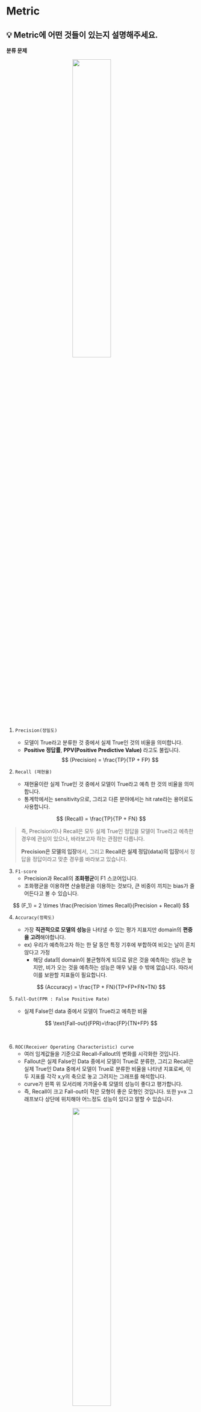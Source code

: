 # Metric

## 💡 Metric에 어떤 것들이 있는지 설명해주세요.

**분류 문제**

<p align="center"><img src="./images/confusion_matrix.png" align="center" style="margin-right: 50;" width="45%"></p>

1. `Precision(정밀도)`
   - 모델이 True라고 분류한 것 중에서 실제 True인 것의 비율을 의미합니다.
   - **Positive 정답률**, **PPV(Positive Predictive Value)** 라고도 불립니다.
$$
(Precision) = \frac{TP}{TP + FP}
$$

2. `Recall (재현율)`
   - 재현율이란 실제 True인 것 중에서 모델이 True라고 예측 한 것의 비율을 의미합니다.
   - 통계학에서는 sensitivity으로, 그리고 다른 분야에서는 hit rate라는 용어로도 사용합니다.

$$
(Recall) = \frac{TP}{TP + FN}
$$

> 즉, Precision이나 Recall은 모두 실제 True인 정답을 모델이 True라고 예측한 경우에 관심이 있으나, 바라보고자 하는 관점만 다릅니다.
>
> **Precision은 모델의 입장**에서, 그리고 **Recall은 실제 정답(data)의 입장**에서 정답을 정답이라고 맞춘 경우를 바라보고 있습니다.

3. `F1-score`
   - Precision과 Recall의 **조화평균**이 F1 스코어입니다.
   - 조화평균을 이용하면 산술평균을 이용하는 것보다, 큰 비중이 끼치는 bias가 줄어든다고 볼 수 있습니다.

$$
(F_1) = 2 \times \frac{Precision \times Recall}{Precision + Recall}
$$

4. `Accuracy(정확도)`

   - 가장 **직관적으로 모델의 성능**을 나타낼 수 있는 평가 지표지만 domain의 **편중을 고려**해야합니다.
   - ex) 우리가 예측하고자 하는 한 달 동안 특정 기후에 부합하여 비오는 날이 흔치 않다고 가정
     - 해당 data의 domain이 불균형하게 되므로 맑은 것을 예측하는 성능은 높지만, 비가 오는 것을 예측하는 성능은 매우 낮을 수 밖에 없습니다. 따라서 이를 보완할 지표들이 필요합니다.

$$
(Accuracy) = \frac{TP + FN}{TP+FP+FN+TN}
$$

5. `Fall-Out(FPR : False Positive Rate)`

   - 실제 False인 data 중에서 모델이 True라고 예측한 비율

$$
\text{Fall-out}(FPR)=\frac{FP}{TN+FP}
$$

   <br>

6. `ROC(Receiver Operating Characteristic) curve`
   - 여러 임계값들을 기준으로 Recall-Fallout의 변화를 시각화한 것입니다.
   - Fallout은 실제 False인 Data 중에서 모델이 True로 분류한, 그리고 Recall은 실제 True인 Data 중에서 모델이 True로 분류한 비율을 나타낸 지표로써, 이 두 지표를 각각 x,y의 축으로 놓고 그려지는 그래프를 해석합니다.
   - curve가 왼쪽 위 모서리에 가까울수록 모델의 성능이 좋다고 평가합니다.
   - 즉, Recall이 크고 Fall-out이 작은 모형이 좋은 모형인 것입니다. 또한 y=x 그래프보다 상단에 위치해야 어느정도 성능이 있다고 말할 수 있습니다.

<p align="center"><img src="./images/roc_curve.png" align="center" style="margin-right: 50;" width="45%"></p>

7. `AUC(Area Under Curve)`
   - ROC curve는 그래프이기 때문에 명확한 수치로써 비교하기가 어렵습니다. 따라서 그래프 아래의 면적값을 이용합니다. 이것이 바로 AUC(Area Under Curve)입니다.
   - 최대값은 1이며 좋은 모델(즉, Fall-out에 비해 Recall 값이 클수록) 1에 가까운 값이 나옵니다.

**회귀 문제**

1. `MAE`

- 예측값과 정답값 사이의 차이의 절대값의 평균을 의미합니다.

$$
MAE = \frac{1}{N} \sum^N_{i=1} |y_i - \acute{y_i}|
$$

2. `MSE`

- **예측값과 정답값 사이의 차이의 제곱의 평균**을 말하며, MAE와 달리 제곱을 했기 때문에 이상치에 민감합니다.

$$
MSE = \frac{1}{N} \sum^N_{i=1} (y_i - \acute{y_i})^2
$$

3. `RMSE`

- **MSE에 루트를 씌운 값**을 의미합니다.

$$
RMSE = \sqrt{MSE} = \sqrt{\frac{1}{N} \sum^N_{i=1} (y_i - \acute{y_i})^2}
$$

4. `RMSLE`

- RMSE와 비슷하나 **예측값과 정답값에 각각 로그를 씌워 계산**합니다.

$$
RMSLE = \sqrt{\frac{1}{N} \sum^N_{i=1} (\log(y_i+1) - \log(\acute{y_i}+1))^2}
$$

6. `R Squared`

- **분산을 기반으로 예측 성능을 평가하는 지표**를 의미합니다.
- 정답값의 분산 대비 예측값의 분산 비율을 지표로 하며, 1에 가까울수록 정확도가 높습니다.

<br>

**추천 시스템의 평가 지표**
추천 시스템의 성능을 평가하는 데에 사용되는 대표적인 방법들을 살펴보겠습니다.

1. 개요
   새로 적용한 추천 시스템 혹은 추천 모델의 성능 평가는 어떻게 해야하는가?

   1. `비즈니스 / 서비스 관점`

      - 추천 시스템 적용으로 인해 **매출** 및 **PV 증가** (PV : Page View(방문횟수))
      - 추천 아이템으로 인해 유저의 **CTR** 상승 (CTR : 노출대비 클릭 횟수)

   2. 품질 관점
      - `연관성`(Relevance) : 추천된 아이템이 유저에게 **관련**이 있는가?
      - `다양성`(Diversity) : 추천된 Top-K 아이템에 얼마나 **다양한** 아이템에 추천되는가?
      - `새로움`(Novelty) : 얼마나 **새로운 아이템이 추천**되고 있는가?
      - `참신함`(Serendipity) : 유저가 기대하지 못한 **뜻밖의 아이템**이 추천되는가?
        - 메인 관점은 아님

2. Offline Test

- **새로운 추천 모델을 검증**하기 위해 **가장 우선적으로 수행**되는 단계입니다

  - 유저로부터 수집한 데이터를 **Train/Val/Test**로 나누어 모델의 성능을 **객관적인 지표**로 평가합니다.
  - **보통 offline test에서 좋은 성능을 보여야 online 서빙에 투입되지만, 실제 서비스 상황에서는 다양한 양상을 보입니다 (Serving Bias 존재)**
  - `Serving Bias` : 모델 학습 과정에서는 지표를 통해서 학습이 되지만 서비스가 투입되었을 때는 아웃풋으로 만들어진 결과에 따른 로그를 확인하고 재학습 시킵니다.

- 성능 지표

  - 랭킹 문제 : `Precision@K`, `Recall@K`, `MAP@K`, `nDCG@K`, `Hit Rate`
  - 예측 문제 : `RMSE`, `MAE`

- `Precision/Recall @K`
  - `Precision@K` : 우리가 추천한 **K개 아이템 가운데** 실제 유저가 관심있는 아이템의 비율
  - `Recall@K` : 유저가 관심있는 **전체 아이템 가운데** 우리가 추천한 아이템의 비율
    - ex) 우리가 추천한 아이템 개수 : 5(K)
       - 추천한 아이템 중 유저가 관심있는 아이템 개수 : 2 → **Precision@5 = 2/5**
       - 유저가 관심있는 아이템의 전체 개수 : 3 → **Recall@5 = 2/3**
- `Mean Average Precision(MAP) @K`

  - `AP@K`

    - $AP@K = \frac{1}{m} \Sigma_{i=1}^{K}Precision@i$

    - **Precision@1** 부터 **Precision@K** 까지의 평균값
    - Precision@K와 달리, **관련 아이템을 더 높은 순위에 추천**할수록 **점수가 상승함**

  - `MAP@K`
    - $MAP@K = \frac{1}{|U|}\Sigma_{u=1}^{|U|}(AP@K)_u$
    - 모든 유저에 대한 Average Precision 값의 평균

- `Normalized Discounted Cumulative Gain(NDCG)`

  - 추천 시스템에 가장 많이 사용 되는 지표 중 하나, 원래는 **검색(Information Retrieval)에서 등장한 지표**
  - Precision@K, MAP@K와 마찬가지로 **Top K 리스트를 만들고** **유저가 선호하는 아이템을 비교**하여 값을 구현
  - MAP@K와 마찬가지로 **추천의 순서에 가중치를 더 많이 두어** 성능을 평가하며 **1에 가까울수록 좋음**
  - MAP와 달리, 연관성을 이진(binary) 값이 아닌 **수치로도 사용 할 수 있기 때문에** 유저에게 얼마나 더 관련 있는 아이템을 상위로 노출시키는지 알 수 있음.

  - nDCG Formula

    1. `Cumulative Gain` : 상위 K개 아이템에대하여 관련도를 합한 것 순서에 따라 Discount하지 않고 동일하게 더한 값

       - $CG_K = \Sigma_{i=1}^Krel_i$

    2. `Ideal DCG` : 이상적인 추천이 일어났을 때의 DCG값 가능한 DCG 값 중에 제일 크다

       - $IDCG = \Sigma_{i=1}^{K}\frac{rel^{opt}_i}{log_2(i+1)}$

    3. `Discounted Cumulative Gain` : 순서에 따라 Cumulative Gain을 Discount함

       - $DCG_K = \Sigma_{i=1}^K\frac{rel_i}{log_2(i+1)}$

    4. `Normalized DCG` : 추천 결과에 따라 구해진 DCG를 IDCG로 나눈 값
       - $NDCG = \frac{DCG}{IDCG}$

    - **추천 순서까지 고려했을때**의 이상적인 추천에 대한 추천 결과의 비율

- NDCG 예제
  NDCG@5 구하기

  - Ideal Order : [C(3), A(3), B(2), E(2), D(1)]
  - **→ Relevance의 내림차순으로 정렬하여 추천 하는 것이 이상적**입니다
  - Recommend Order : [E, A, C, D, B]

  - $DCG@5 = \frac{2}{log_2(1+1)} +\frac{3}{log_2(2+1)}+\frac{3}{log_2(3+1)}+\frac{1}{log_2(4+1)}+\frac{2}{log_2(5+1)}=6.64$

  - $IDCG@5=\frac{3}{log_2(1+1)} + \frac{3}{log_2(2+1)} + \frac{2}{log_2(3+1)} + \frac{2}{log_2(4+1)} + \frac{1}{log_2(5+1)} = 7.14$

  - $NDCG@5 = \frac{DCG}{IDCG} = \frac{6.64}{7.14} = 0.93$

3. Online Test
   Online A/B Test란?

- Offline Test에서 검증된 가설이나 모델을 이용해 실제 추천 결과를 서빙하는 단계
  <p align="center"><img src="./images/online_test.png" align="center" style="margin-right: 50;" width="45%"></p>

  - 추천 시스템 변경 전후의 성능을 비교하는 것이 아니라, `동시에 대조군(A)과 실험군(B)의 성능을 평가` (대조군과 실험군의 환경은 최대한 동일해야함)
  - 실제 서비스를 통해 얻어지는 결과를 통해 최종 의사결정이 이루어짐

- 대부분 현업에서 의사결정에 사용하는 최종 지표는 모델 성능이 아닌 매출, CTR 등의 비즈니스/서비스 지표
<br>


## 📑 꼬리질문

### 사용한 Metric과 Metric 선정 이유를 설명해주세요

- 부스트캠프 AI Tech의 최종 프로젝트에 적용한 커피 추천 시스템에는 `Contents-Based Filtering` 모델과, `Collaborative Filtering` 모델을 활용했습니다.

  - Contents-Based Filtering에 사용한 Metric은 Euclidian Distance와 Entropy-Diversity입니다.
    - `Euclidian Distance`는 추천된 아이템과 사용자가 실제 선호하는 아이템 간의 거리를 줄이기 위해서 사용했습니다.
      - `Manhattan Distance`를 사용하지 않은 이유는 큰 차이에 더 민감하게 Loss를 적용하기 위함입니다.
    - `Entropy-Diversity`는 추천의 다양성까지 고려하기 위해 사용했습니다.
  - Collaborative Filtering에 사용한 Metric은 Precision@k 입니다.
    - `Precision@k`는 모델 추천 결과에서 사용자가 선호하는 제품을 최대한 추천해주기 위해 사용하였습니다.
      - `Recall@k`를 사용하지 않은 이유는 interaction 개수가 매우 적은 유저들이 많이 존재했기 때문에 적절하게 사용하지 못한다고 판단했습니다.
      - `CG(Cumulative Gain)` 기반의 메트릭을 사용하지 않은 이유는 적절한 relevance score를 부여하기 어렵기 때문이며, 추천의 순서가 중요하지 않았기 때문입니다.

- 전력연구원에서 수행한 전력 데이터 이상치 탐지 및 결측치 보정에 대한 연구에 활용한 Metric은 RMSE입니다.

  - `RMSE`는 오차의 제곱을 평균한 값의 제곱근이기 때문에 MAE, MedAE 등을 사용할 때보다 더 큰 오차에 민감하게 반응하는 특성이 있어 사용하였습니다.

- **Movie Recommendation**
  - 사용자의 영화 시청 이력 데이터를 바탕으로 사용자가 다음에 시청할 영화 및 좋아할 영화를 예측

     - 랭킹 문제에서 Offline Test의 성능지표로 사용되는 Recall@K를 Metric으로 사용했습니다.
     - Recall@K: 유저가 관심있는 전체 아이템 가운데 우리가 추천한 아이템의 비율

- **Book Rating Prediction**
  - 사용자의 책 평점 데이터를 바탕으로 사용자가 어떤 책을 더 선호할지 예측하는 태스크입니다.

$$
RMSE = \sqrt{\frac{1}{N}\Sigma}^N_{i=1}(y_i-\hat{y_i})^2
$$

  - 평점 예측에서 자주 사용되는 지표 중 하나인 **RMSE (Root Mean Square Error)**를 사용
  - 사용자가 그동안 읽은 책에 부여한 평점 데이터를 사용해서 새로운 책을 추천했을 때 어느 정도의 평점을 부여할지 예측하는 **회귀**문제로 봤기 때문에 RMSE를 사용

<br>


## 🐍 꼬꼬무

### 왜 F1 Score를 사용하는가?

- 불균형 데이터 분류 문제에서 각 클래스의 샘플 수가 **불균형한 상황**에서는 Accuracy가 좋은 Metric이 아니기 때문에
Recall과 Precision 지표의 조화평균치를 통하여 조금 더 정확하게 모델의 예측 성능을 평가할 수 있습니다.

<br>

## 📚 Reference

[티스토리 - 갈아먹는 추천 알고리즘[6] 추천 엔진 성능 지표](https://yeomko.tistory.com/32)

[티스토리 - 회귀/분류시 알맞은 metric과 그에 대한 설명](https://mole-starseeker.tistory.com/30)

[티스토리 - 분류 성능 평가 지표](https://sumniya.tistory.com/26)

[벨로그 - 추천시스템의 평가 지표](https://velog.io/@zsmalla/%EC%B6%94%EC%B2%9C%EC%8B%9C%EC%8A%A4%ED%85%9C%EC%9D%98-%ED%8F%89%EA%B0%80-%EC%A7%80%ED%91%9C)

